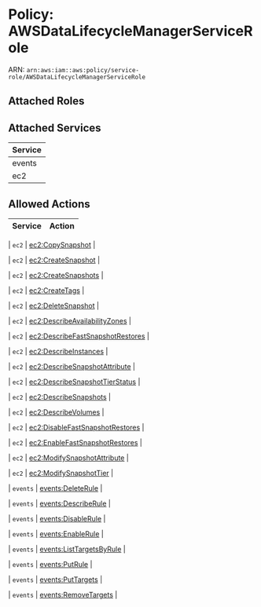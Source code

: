 # Policy: AWSDataLifecycleManagerServiceRole

ARN: `arn:aws:iam::aws:policy/service-role/AWSDataLifecycleManagerServiceRole`

## Attached Roles

## Attached Services

| Service |
|---------|
| events |
| ec2 |

## Allowed Actions

| Service | Action |
|:-------:|--------|

| `ec2` | [ec2:CopySnapshot](../actions.md#ec2:copysnapshot) |

| `ec2` | [ec2:CreateSnapshot](../actions.md#ec2:createsnapshot) |

| `ec2` | [ec2:CreateSnapshots](../actions.md#ec2:createsnapshots) |

| `ec2` | [ec2:CreateTags](../actions.md#ec2:createtags) |

| `ec2` | [ec2:DeleteSnapshot](../actions.md#ec2:deletesnapshot) |

| `ec2` | [ec2:DescribeAvailabilityZones](../actions.md#ec2:describeavailabilityzones) |

| `ec2` | [ec2:DescribeFastSnapshotRestores](../actions.md#ec2:describefastsnapshotrestores) |

| `ec2` | [ec2:DescribeInstances](../actions.md#ec2:describeinstances) |

| `ec2` | [ec2:DescribeSnapshotAttribute](../actions.md#ec2:describesnapshotattribute) |

| `ec2` | [ec2:DescribeSnapshotTierStatus](../actions.md#ec2:describesnapshottierstatus) |

| `ec2` | [ec2:DescribeSnapshots](../actions.md#ec2:describesnapshots) |

| `ec2` | [ec2:DescribeVolumes](../actions.md#ec2:describevolumes) |

| `ec2` | [ec2:DisableFastSnapshotRestores](../actions.md#ec2:disablefastsnapshotrestores) |

| `ec2` | [ec2:EnableFastSnapshotRestores](../actions.md#ec2:enablefastsnapshotrestores) |

| `ec2` | [ec2:ModifySnapshotAttribute](../actions.md#ec2:modifysnapshotattribute) |

| `ec2` | [ec2:ModifySnapshotTier](../actions.md#ec2:modifysnapshottier) |

| `events` | [events:DeleteRule](../actions.md#events:deleterule) |

| `events` | [events:DescribeRule](../actions.md#events:describerule) |

| `events` | [events:DisableRule](../actions.md#events:disablerule) |

| `events` | [events:EnableRule](../actions.md#events:enablerule) |

| `events` | [events:ListTargetsByRule](../actions.md#events:listtargetsbyrule) |

| `events` | [events:PutRule](../actions.md#events:putrule) |

| `events` | [events:PutTargets](../actions.md#events:puttargets) |

| `events` | [events:RemoveTargets](../actions.md#events:removetargets) |
